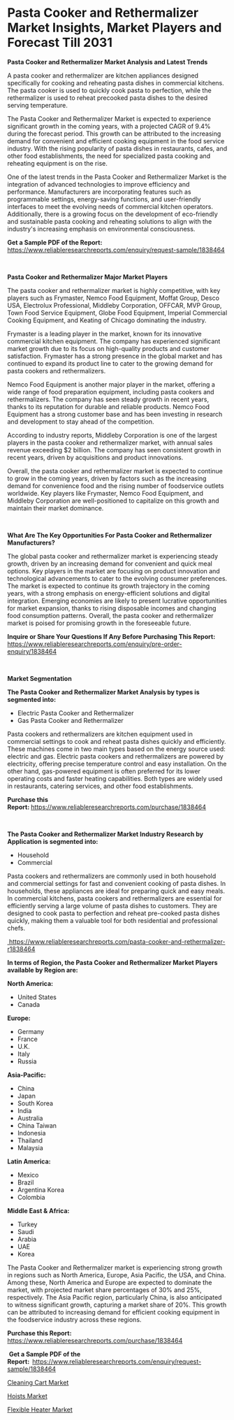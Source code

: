 <p><h1>Pasta Cooker and Rethermalizer Market Insights, Market Players and Forecast Till 2031</h1></p><p><strong>Pasta Cooker and Rethermalizer Market Analysis and Latest Trends</strong></p>
<p><p>A pasta cooker and rethermalizer are kitchen appliances designed specifically for cooking and reheating pasta dishes in commercial kitchens. The pasta cooker is used to quickly cook pasta to perfection, while the rethermalizer is used to reheat precooked pasta dishes to the desired serving temperature.</p><p>The Pasta Cooker and Rethermalizer Market is expected to experience significant growth in the coming years, with a projected CAGR of 9.4% during the forecast period. This growth can be attributed to the increasing demand for convenient and efficient cooking equipment in the food service industry. With the rising popularity of pasta dishes in restaurants, cafes, and other food establishments, the need for specialized pasta cooking and reheating equipment is on the rise.</p><p>One of the latest trends in the Pasta Cooker and Rethermalizer Market is the integration of advanced technologies to improve efficiency and performance. Manufacturers are incorporating features such as programmable settings, energy-saving functions, and user-friendly interfaces to meet the evolving needs of commercial kitchen operators. Additionally, there is a growing focus on the development of eco-friendly and sustainable pasta cooking and reheating solutions to align with the industry's increasing emphasis on environmental consciousness.</p></p>
<p><strong>Get a Sample PDF of the Report:&nbsp;</strong> <a href="https://www.reliableresearchreports.com/enquiry/request-sample/1838464">https://www.reliableresearchreports.com/enquiry/request-sample/1838464</a></p>
<p>&nbsp;</p>
<p><strong>Pasta Cooker and Rethermalizer Major Market Players</strong></p>
<p><p>The pasta cooker and rethermalizer market is highly competitive, with key players such as Frymaster, Nemco Food Equipment, Moffat Group, Desco USA, Electrolux Professional, Middleby Corporation, OFFCAR, MVP Group, Town Food Service Equipment, Globe Food Equipment, Imperial Commercial Cooking Equipment, and Keating of Chicago dominating the industry.</p><p>Frymaster is a leading player in the market, known for its innovative commercial kitchen equipment. The company has experienced significant market growth due to its focus on high-quality products and customer satisfaction. Frymaster has a strong presence in the global market and has continued to expand its product line to cater to the growing demand for pasta cookers and rethermalizers.</p><p>Nemco Food Equipment is another major player in the market, offering a wide range of food preparation equipment, including pasta cookers and rethermalizers. The company has seen steady growth in recent years, thanks to its reputation for durable and reliable products. Nemco Food Equipment has a strong customer base and has been investing in research and development to stay ahead of the competition.</p><p>According to industry reports, Middleby Corporation is one of the largest players in the pasta cooker and rethermalizer market, with annual sales revenue exceeding $2 billion. The company has seen consistent growth in recent years, driven by acquisitions and product innovations.</p><p>Overall, the pasta cooker and rethermalizer market is expected to continue to grow in the coming years, driven by factors such as the increasing demand for convenience food and the rising number of foodservice outlets worldwide. Key players like Frymaster, Nemco Food Equipment, and Middleby Corporation are well-positioned to capitalize on this growth and maintain their market dominance.</p></p>
<p>&nbsp;</p>
<p><strong>What Are The Key Opportunities For Pasta Cooker and Rethermalizer Manufacturers?</strong></p>
<p><p>The global pasta cooker and rethermalizer market is experiencing steady growth, driven by an increasing demand for convenient and quick meal options. Key players in the market are focusing on product innovation and technological advancements to cater to the evolving consumer preferences. The market is expected to continue its growth trajectory in the coming years, with a strong emphasis on energy-efficient solutions and digital integration. Emerging economies are likely to present lucrative opportunities for market expansion, thanks to rising disposable incomes and changing food consumption patterns. Overall, the pasta cooker and rethermalizer market is poised for promising growth in the foreseeable future.</p></p>
<p><strong>Inquire or Share Your Questions If Any Before Purchasing This Report:</strong> <a href="https://www.reliableresearchreports.com/enquiry/pre-order-enquiry/1838464">https://www.reliableresearchreports.com/enquiry/pre-order-enquiry/1838464</a></p>
<p>&nbsp;</p>
<p><strong>Market Segmentation</strong></p>
<p><strong>The Pasta Cooker and Rethermalizer Market Analysis by types is segmented into:</strong></p>
<p><ul><li>Electric Pasta Cooker and Rethermalizer</li><li>Gas Pasta Cooker and Rethermalizer</li></ul></p>
<p><p>Pasta cookers and rethermalizers are kitchen equipment used in commercial settings to cook and reheat pasta dishes quickly and efficiently. These machines come in two main types based on the energy source used: electric and gas. Electric pasta cookers and rethermalizers are powered by electricity, offering precise temperature control and easy installation. On the other hand, gas-powered equipment is often preferred for its lower operating costs and faster heating capabilities. Both types are widely used in restaurants, catering services, and other food establishments.</p></p>
<p><strong>Purchase this Report:&nbsp;</strong><a href="https://www.reliableresearchreports.com/purchase/1838464">https://www.reliableresearchreports.com/purchase/1838464</a></p>
<p>&nbsp;</p>
<p><strong>The Pasta Cooker and Rethermalizer Market Industry Research by Application is segmented into:</strong></p>
<p><ul><li>Household</li><li>Commercial</li></ul></p>
<p><p>Pasta cookers and rethermalizers are commonly used in both household and commercial settings for fast and convenient cooking of pasta dishes. In households, these appliances are ideal for preparing quick and easy meals. In commercial kitchens, pasta cookers and rethermalizers are essential for efficiently serving a large volume of pasta dishes to customers. They are designed to cook pasta to perfection and reheat pre-cooked pasta dishes quickly, making them a valuable tool for both residential and professional chefs.</p></p>
<p><a href="https://www.reliableresearchreports.com/pasta-cooker-and-rethermalizer-r1838464">&nbsp;https://www.reliableresearchreports.com/pasta-cooker-and-rethermalizer-r1838464</a></p>
<p><strong>In terms of Region, the Pasta Cooker and Rethermalizer Market Players available by Region are:</strong></p>
<p>
    <p> <strong> North America: </strong>
        <ul>
            <li>United States</li>
            <li>Canada</li>
        </ul>
        </p> 
    <p> <strong> Europe: </strong>
        <ul>
            <li>Germany</li>
            <li>France</li>
            <li>U.K.</li>
            <li>Italy</li>
            <li>Russia</li>
        </ul>
        </p> 
    <p> <strong> Asia-Pacific: </strong>
        <ul>
            <li>China</li>
            <li>Japan</li>
            <li>South Korea</li>
            <li>India</li>
            <li>Australia</li>
            <li>China Taiwan</li>
            <li>Indonesia</li>
            <li>Thailand</li>
            <li>Malaysia</li>
        </ul>
        </p> 
    <p> <strong> Latin America: </strong>
        <ul>
            <li>Mexico</li>
            <li>Brazil</li>
            <li>Argentina Korea</li>
            <li>Colombia</li>
        </ul>
        </p> 
    <p> <strong> Middle East & Africa: </strong>
        <ul>
            <li>Turkey</li>
            <li>Saudi</li>
            <li>Arabia</li>
            <li>UAE</li>
            <li>Korea</li>
        </ul>
    </p>
    </p>
<p><p>The Pasta Cooker and Rethermalizer market is experiencing strong growth in regions such as North America, Europe, Asia Pacific, the USA, and China. Among these, North America and Europe are expected to dominate the market, with projected market share percentages of 30% and 25%, respectively. The Asia Pacific region, particularly China, is also anticipated to witness significant growth, capturing a market share of 20%. This growth can be attributed to increasing demand for efficient cooking equipment in the foodservice industry across these regions.</p></p>
<p><strong>Purchase this Report: </strong><a href="https://www.reliableresearchreports.com/purchase/1838464">https://www.reliableresearchreports.com/purchase/1838464</a></p>
<p>&nbsp;<strong>Get a Sample PDF of the Report:&nbsp;&nbsp;</strong><a href="https://www.reliableresearchreports.com/enquiry/request-sample/1838464">https://www.reliableresearchreports.com/enquiry/request-sample/1838464</a></p>
<p><strong></strong></p>
<p><p><a href="https://www.linkedin.com/pulse/analyzing-cleaning-cart-market-global-industry-perspective-ph6ze?trackingId=NJzZZWaBJAb31dIsAB2F5Q%3D%3D">Cleaning Cart Market</a></p><p><a href="https://www.linkedin.com/pulse/hoists-market-outlook-industry-overview-forecast-2024-pzofe?trackingId=XZmPpCCzkLYhyzQCdlLthw%3D%3D">Hoists Market</a></p><p><a href="https://www.linkedin.com/pulse/flexible-heater-market-size-outlook-forecast-2024-2031-lq2ne?trackingId=wUM0PWMrau7vL1AsK2fY1w%3D%3D">Flexible Heater Market</a></p></p>